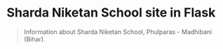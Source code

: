 # Sharda Niketan School site in Flask

> Information about Sharda Niketan School, Phulparas - Madhibani (Bihar).